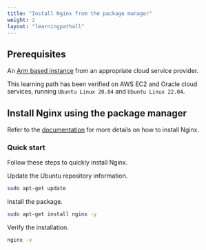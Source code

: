 ```yaml
---
title: "Install Nginx from the package manager"
weight: 2
layout: "learningpathall"
---
```


## Prerequisites

An [Arm based instance](/learning-paths/server-and-cloud/csp/) from an appropriate cloud service provider.

This learning path has been verified on AWS EC2 and Oracle cloud services, running `Ubuntu Linux 20.04` and `Ubuntu Linux 22.04`.

## Install Nginx using the package manager

Refer to the [documentation](https://docs.nginx.com/nginx/admin-guide/installing-nginx/installing-nginx-open-source/#installing-a-prebuilt-ubuntu-package-from-an-ubuntu-repository) for more details on how to install Nginx.

### Quick start 

Follow these steps to quickly install Nginx. 

Update the Ubuntu repository information.

```bash
sudo apt-get update
```

Install the package.

```bash
sudo apt-get install nginx -y 
```

Verify the installation.

```bash
nginx -v
```

